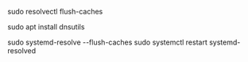sudo resolvectl flush-caches 

 sudo apt install dnsutils
 
 sudo systemd-resolve --flush-caches
 sudo systemctl restart systemd-resolved
